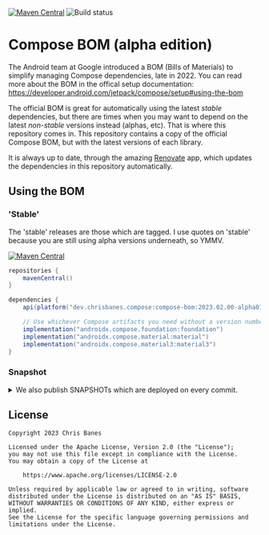 [![Maven Central](https://img.shields.io/maven-central/v/dev.chrisbanes.compose/compose-bom)](https://search.maven.org/search?q=g:dev.chrisbanes.compose) ![Build status](https://github.com/chrisbanes/compose-bom/actions/workflows/publish.yml/badge.svg)

# Compose BOM (alpha edition)

The Android team at Google introduced a BOM (Bills of Materials) to simplify managing Compose dependencies, late in 2022. You can read more about the BOM in the offical setup documentation: https://developer.android.com/jetpack/compose/setup#using-the-bom

The official BOM is great for automatically using the latest _stable_ dependencies, but there are times when you may want to depend on the latest _non-stable_ versions instead (alphas, etc). That is where this repository comes in. This repository contains a copy of the official Compose BOM, but with the latest versions of each library.

It is always up to date, through the amazing [Renovate](https://renovatebot.com) app, which updates the dependencies in this repository automatically.

## Using the BOM

### 'Stable'

The 'stable' releases are those which are tagged. I use quotes on 'stable' because you are still using alpha versions underneath, so YMMV.

[![Maven Central](https://img.shields.io/maven-central/v/dev.chrisbanes.compose/compose-bom)](https://search.maven.org/search?q=g:dev.chrisbanes.compose)

``` groovy
repositories {
    mavenCentral()
}

dependencies {
    api(platform("dev.chrisbanes.compose:compose-bom:2023.02.00-alpha01"))

    // Use whichever Compose artifacts you need without a version number
    implementation("androidx.compose.foundation:foundation")
    implementation("androidx.compose.material:material")
    implementation("androidx.compose.material3:material3")
}
```

### Snapshot

<details>
<summary>We also publish SNAPSHOTs which are deployed on every commit.</summary>
<p>

[![Maven Central](https://img.shields.io/nexus/s/dev.chrisbanes.compose/compose-bom?server=https%3A%2F%2Foss.sonatype.org)](https://oss.sonatype.org/content/repositories/snapshots/dev/chrisbanes/compose/compose-bom/)

``` groovy
repositories {
    maven("https://oss.sonatype.org/content/repositories/snapshots/")
}

dependencies {
    api(platform("dev.chrisbanes.compose:compose-bom:2023.02.00-SNAPSHOT"))

    // Use whichever Compose artifacts you need without a version number
    implementation("androidx.compose.foundation:foundation")
    implementation("androidx.compose.material:material")
    implementation("androidx.compose.material3:material3")
}
```
</p>
</details>


## License

```
Copyright 2023 Chris Banes
 
Licensed under the Apache License, Version 2.0 (the "License");
you may not use this file except in compliance with the License.
You may obtain a copy of the License at

    https://www.apache.org/licenses/LICENSE-2.0

Unless required by applicable law or agreed to in writing, software
distributed under the License is distributed on an "AS IS" BASIS,
WITHOUT WARRANTIES OR CONDITIONS OF ANY KIND, either express or implied.
See the License for the specific language governing permissions and
limitations under the License.
```